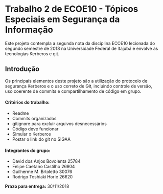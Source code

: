 # Trabalho 2 de ECOE10 - Tópicos Especiais em Segurança da Informação 

Este projeto contempla a segunda nota da disciplina ECOE10 lecionada do segundo semestre de 2018 na Universidade Federal de Itajubá e envolve as tecnologias Kerberos e git.

## Introdução

Os principais elementos deste projeto são a utilização do protocolo de segurança Kerberos e o uso correto de Git, incluindo controle de versão, uso coerente de commits e compartilhamento de código em grupo.

#### Critérios do trabalho:
* Readme
* Commits organizados
* gitignore para excluir arquivos desnecessários
* Código deve funcionar
* Simular o Kerberos
* Postar o link do git no SIGAA

#### Integrantes do grupo:
* David dos Anjos Bovolenta  25784   
* Felipe Caetano Castilho    26904
* Guilherme M. Brtoletto     30076
* Rodrigo Toshiaki Horie     26620

**Prazo para entrega:** 30/11/2018